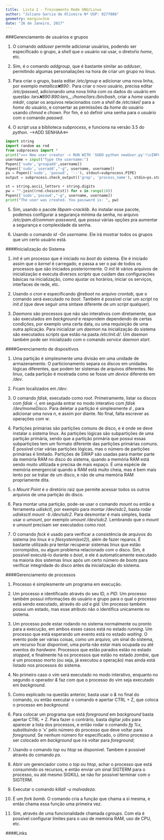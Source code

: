 ```yaml
---
title:  Lista 2 - Treinamento Rede GNU/Linux
author: "Juliano Garcia de Oliveira Nº USP: 9277086"
geometry: margin=3cm
date: "26 de Janeiro, 2017"
---
```

###Gerenciamento de usuários e grupos

1. O comando *adduser* permite adicionar usuários, podendo ser especificado o grupo, a *shell* que o usuário vai usar, o diretoŕio *home*, etc.

2. Sim, é o comando *addgroup*, que é bastante similar ao *adduser*, permitindo algumas personaliações na hora de criar um grupo no linux.

3. Para criar o grupo, basta editar */etc/group* e adicionar uma nova linha, por exemplo *metallica:x:890:*. Para criar o novo usuário, precisa editar */etc/passwd*, adicionando uma nova linha com os dados do usuário em questão: *lars:x:890:890:lars,,,:/home/lars:/bin/bash*, criar a *home* usando *mkdir*, copiar os arquivos relacionados com a *shell* de */etc/skel/* para a *home* do usuário, e consertar as permissões da *home* do usuário usando *chmod* e *chown*. Por fim, é só definir uma senha para o usuário com o comando *passwd*.

4. O *script* usa a biblioteca *subprocess*, e funciona na versão 3.5 do *python*. -->ADD SENHAA<==
```python
import string
import random as rnd
from subprocess import *
print("==> New user creator -> RUN WITH 'SUDO python newUser.py'!\nINFO:Be sure that the username doesn't exist by checking it first in /etc/passwd!")
username = input("Type the username:")
Popen(['sudo','groupadd',username])
Popen(['sudo','useradd',"-g", username, username])
ps = Popen(('sudo', 'passwd', '--'), stdout=subprocess.PIPE)
output = subprocess.check_output(('grep', 'process_name'), stdin=ps.stdout)

st = string.ascii_letters + string.digits
pw = "".join((rnd.choice(st)) for x in range(10))
Popen(['sudo','passwd',"-g", username, username])
print("The user was created. You password is: ", pw)
```
5. Sim, usando o pacote *libpam-cracklib*. Ao instalar esse pacote, podemos configurar a segurança mínima da senha, no arquivo */etc/pam.d/common-password*, que possui várias opções pra aumentar a segurança e complexidade da senha.

6. Usando o comando *id -Gn username*. Ele irá mostrar todos os grupos que um certo usuário está.

####Inicialização do Sistema
1. *init* é um processo que é iniciado no *boot* do sistema. Ele é iniciado assim que o *kernel* é carregado, e passa a ser o pai de todos os processos que são iniciados posteriormente. O *init* lê vários arquivos de inicialização e executa diversos *scripts* que cuidam das configurações básicas na inicialização, como ajustar os horários, iniciar os serviços, interfaces de rede, etc.

2. Usando o *cron* e especificando *@reboot* no arquivo *crontab*, que o comando será executado no *boot*. Também é possível criar um *script* no *init.d* (que deve seguir uma sintaxe diferente de um *script* qualquer).

3. *Daemons* são processos que não são interativos com diretamente, que são executados em *background* e respondem dependendo de certas condições, por exemplo uma certa data, ou uma requisição de uma outra aplicação. Para inicializar um *daemon* na inicialização do sistema são executados *scripts* que estão na pasta */etc/init.d/*. Um *daemon* também pode ser inicializado com o comando *service daemon start*.

####Gerenciamento de dispositivos
1. Uma partição é simplesmente uma divisão em uma unidade de armazenamento. O particionamento separa os discos em unidades lógicas diferentes, que podem ter sistemas de arquivos diferentes. No linux, cada partição é mostrada como se fosse um *device* diferente em */dev*.

2. Ficam localizados em */dev*.

3. O comando *fdisk*, executado como *root*. Primeiramente, listar os discos com *fdisk -l*, em seguida entrar no modo interativo com *fdisk /dev/momeDisco*. Para deletar a partição é simplesmente *d*
, para adicionar uma nova *n*, e assim por diante. No final, falta escrever as operações com *w*.

4. Partições primárias são partições comuns de disco, e é onde se deve instalar o sistema linux. As partições lógicas são subpartições de uma partição primária, sendo que a partição primária que possui essas subpartições tem um formato diferente das partições primárias comuns. É possível criar várias partições lógicas, mas o número de partições primárias é limitado. Partições de SWAP são usadas para manter parte da memória RAM no disco do sistema, quando a memória RAM está sendo muito utilizada e precisa de mais espaço. É uma espécie de memória emergencial quando a RAM está muito cheia, mas é bem mais lento por se tratar de um disco, e não de uma memória RAM propríamente dita.

5. o *Mount Point* é o diretório raiz que permite acessar todos os outros arquivos de uma partição do disco.

6. Para montar uma partição, pode-se usar o comando *mount* ou então a ferramenta *udiskctl*, por exemplo para montar /dev/sdc2, basta rodar *udisksctl mount -b /dev/sdc2*. Para desmontar é mais simples, basta usar o *umount*, por exemplo *umount /dev/sdc2*. Lembrando que o *mount* e *umount* precisam ser executados como *root*.

7. O comando *fsck* é usado para verificar a consistência de arquivos do sistema (no linux é o *filesystem(ext2)*), além de fazer reparos. É bastante utilizado pra tentar recuperar sistemas linux que estão corrompidos, ou algum problema relacionado com o disco. Sim, é possível executá-lo durante o *boot*, e ele é automaticamente executado na maioria dos sistemas linux após um certo número de *boots* para verificar integridade do disco antes da inicialização do sistema.

####Gerenciamento de processos
1. Processo é simplesmente um programa em execução.

2. Um processo e identificado através do seu ID, o *PID*. Um processo também possui informações do usuário e grupo para o qual o processo está sendo executado, através do *uid* e *gid*. Um processo também possui um estado, mas esse atributo não o identifica unicamente no sistema.

3. Um processo pode estar rodando no sistema normalmente ou pronto para a execução, em ambos esses casos está no estado *running*. Um processo que está esperando um evento está no estado *waiting*. O evento pode ser várias coisas, como um arquivo, um sinal do sistema, um recurso ficar disponível, uma porta não estar mais ocupada ou até eventos do *hardware*. Processos que estão parados estão no estado *stopped*, e finalmente há os processos que estão no estado *zombie*, que é um processo morto (ou seja, já executou a operação) mas ainda está listado nos processos do sistema.

4. No primeiro caso o *vim* será executado no modo interativo, enquanto no segundo o operador *&* faz com que o processo do vim seja executado em *background*.

5. Como explicado na questão anterior, basta usar o *&* no final do comando, ou então executar o comando e apertar CTRL + Z, que coloca o processo em *background*.

6. Para colocar um programa que está *foreground* em *background* basta apertar CTRL + Z. Para fazer o contrário, basta digitar *jobs* para aparecer a lista dos processos, e então rodar o comando *fg %x*, substituindo o 'x' pelo número do processo que deve voltar para *foreground*. Se nenhum número for especificado, o último processo a ser colocado em *background* que irá voltar para *foreground*;

7. Usando o comando *top* ou *htop* se disponível. Também é possível através do comando *ps*.

8. Abrir um gerenciador como o *top* ou *htop*, achar o processo que está consumindo os recursos, e então enviar um sinal SIGTERM para o processo, ou até mesmo SIGKILL se não for possível terminar com o SIGTERM.

9. Executar o comando *killall -u malvadeza*.

10. É um *fork bomb*. O comando cria a função que chama a si mesma, e então chama essa função uma primeira vez.

11. Sim, através de uma funcionalidade chamada *cgroups*. Com ela é possível configurar limites para o uso de memória RAM, uso de CPU, etc.

####Links
